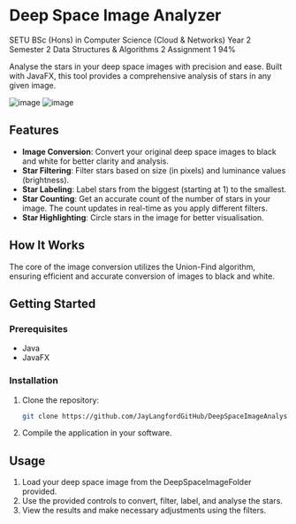 # Deep Space Image Analyzer

SETU BSc (Hons) in Computer Science (Cloud &amp; Networks) Year 2 Semester 2 Data Structures &amp; Algorithms 2 Assignment 1 94%

Analyse the stars in your deep space images with precision and ease. Built with JavaFX, this tool provides a comprehensive analysis of stars in any given image.

![image](https://github.com/JayLangfordGitHub/DeepSpaceImageAnalyser/assets/132077071/7ec5cddf-fe31-451f-84b2-6553ec98135f)
![image](https://github.com/JayLangfordGitHub/DeepSpaceImageAnalyser/assets/132077071/031997ad-2680-41a4-9742-77cab088bf46)

## Features

- **Image Conversion**: Convert your original deep space images to black and white for better clarity and analysis.
- **Star Filtering**: Filter stars based on size (in pixels) and luminance values (brightness).
- **Star Labeling**: Label stars from the biggest (starting at 1) to the smallest.
- **Star Counting**: Get an accurate count of the number of stars in your image. The count updates in real-time as you apply different filters.
- **Star Highlighting**: Circle stars in the image for better visualisation.

## How It Works

The core of the image conversion utilizes the Union-Find algorithm, ensuring efficient and accurate conversion of images to black and white.

## Getting Started

### Prerequisites

- Java
- JavaFX

### Installation

1. Clone the repository:
   ```bash
   git clone https://github.com/JayLangfordGitHub/DeepSpaceImageAnalyser/tree/main
2. Compile the application in your software.

## Usage
1. Load your deep space image from the DeepSpaceImageFolder provided.
2. Use the provided controls to convert, filter, label, and analyse the stars.
3. View the results and make necessary adjustments using the filters.

